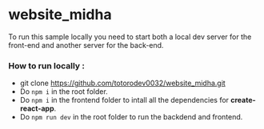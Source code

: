 # website_midha

To run this sample locally you need to start both a local dev server for the front-end and another server for the back-end.

### How to run locally :
 - git clone https://github.com/totorodev0032/website_midha.git
 - Do `npm i` in the root folder.
 - Do `npm i` in the frontend folder to intall all the dependencies for **create-react-app**.
 - Do `npm run dev` in the root folder to run the backdend and frontend.
